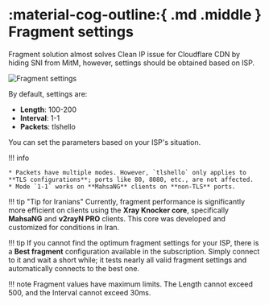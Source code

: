 # :material-cog-outline:{ .md .middle } Fragment settings

Fragment solution almost solves Clean IP issue for Cloudflare CDN by hiding SNI from MitM, however, settings should be obtained based on ISP.

![Fragment settings](../images/fragment-settings.jpg)

By default, settings are:

- **Length**: 100-200
- **Interval**: 1-1
- **Packets**: tlshello

You can set the parameters based on your ISP's situation.

!!! info

    * Packets have multiple modes. However, `tlshello` only applies to **TLS configurations**; ports like 80, 8080, etc., are not affected.
    * Mode `1-1` works on **MahsaNG** clients on **non-TLS** ports.

!!! tip "Tip for Iranians"
    Currently, fragment performance is significantly more efficient on clients using the **Xray Knocker core**, specifically **MahsaNG** and **v2rayN PRO** clients. This core was developed and customized for conditions in Iran.

!!! tip
    If you cannot find the optimum fragment settings for your ISP, there is a **Best fragment** configuration available in the subscription. Simply connect to it and wait a short while; it tests nearly all valid fragment settings and automatically connects to the best one.

!!! note
    Fragment values have maximum limits. The Length cannot exceed 500, and the Interval cannot exceed 30ms.

